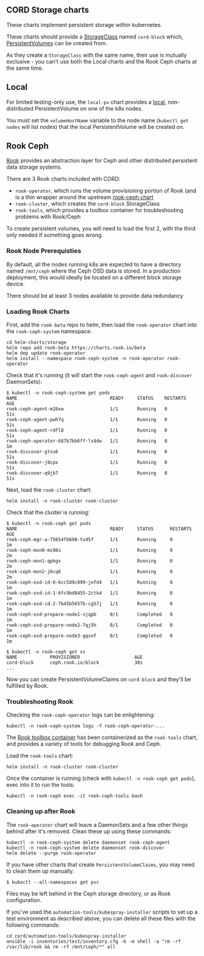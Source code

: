 ## CORD Storage charts

These charts implement persistent storage within kubernetes.

These charts should provide a
[StorageClass](https://kubernetes.io/docs/concepts/storage/storage-classes/)
named `cord-block` which,
[PersistentVolumes](https://kubernetes.io/docs/concepts/storage/persistent-volumes/)
can be created from.

As they create a `StorageClass` with the same name, their use is mutually
exclusive - you can't use both the Local charts and the Rook Ceph charts at the
same time.

## Local

For limited testing-only use, the `local-pv` chart provides a
[local](https://kubernetes.io/docs/concepts/storage/volumes/#local),
non-distributed PersistentVolume on one of the k8s nodes.

You must set the `volumeHostName` variable to the node name (`kubectl get
nodes` will list nodes) that the local PersistentVolume will be created on.

## Rook Ceph

[Rook](https://rook.github.io/) provides an abstraction layer for Ceph and
other distributed persistent data storage systems.

There are 3 Rook charts included with CORD:

 - `rook-operator`, which runs the volume provisioning portion of Rook (and is
   a thin wrapper around the upstream [rook-ceph
   chart](https://rook.github.io/docs/rook/v0.8/helm-operator.html)
 - `rook-cluster`, which creates the `cord-block` StorageClass
 - `rook-tools`, which provides a toolbox container for troubleshooting
   problems with Rook/Ceph

To create persistent volumes, you will need to load the first 2, with the third
only needed if something goes wrong.

### Rook Node Prerequisties

By default, all the nodes running k8s are expected to have a directory named
`/mnt/ceph` where the Ceph OSD data is stored.  In a production deployment,
this would ideally be located on a different block storage device.

There should be at least 3 nodes available to provide data redundancy

### Loading Rook Charts

First, add the `rook-beta` repo to helm, then load the `rook-operator` chart
into the `rook-ceph-system` namespace:

```shell
cd helm-charts/storage
helm repo add rook-beta https://charts.rook.io/beta
helm dep update rook-operator
helm install --namespace rook-ceph-system -n rook-operator rook-operator
```

Check that it's running (it will start the `rook-ceph-agent` and `rook-discover` DaemonSets):

```shell
$ kubectl -n rook-ceph-system get pods
NAME                                  READY     STATUS    RESTARTS   AGE
rook-ceph-agent-m26xw                 1/1       Running   0          51s
rook-ceph-agent-pwh7q                 1/1       Running   0          51s
rook-ceph-agent-rdfl8                 1/1       Running   0          51s
rook-ceph-operator-687b7bb6ff-ls4dw   1/1       Running   0          1m
rook-discover-gtxx6                   1/1       Running   0          51s
rook-discover-j8cpx                   1/1       Running   0          51s
rook-discover-q9jb7                   1/1       Running   0          51s
```

Next, load the `rook-cluster` chart:

```shell
helm install -n rook-cluster rook-cluster
```

Check that the cluster is running:

```shell
$ kubectl -n rook-ceph get pods
NAME                                  READY     STATUS      RESTARTS   AGE
rook-ceph-mgr-a-75654fb698-tx45f      1/1       Running     0          1m
rook-ceph-mon0-ms98s                  1/1       Running     0          2m
rook-ceph-mon1-qpkgx                  1/1       Running     0          2m
rook-ceph-mon2-j6cq6                  1/1       Running     0          2m
rook-ceph-osd-id-0-6cc589c899-jnfd4   1/1       Running     0          1m
rook-ceph-osd-id-1-6fc9bd8455-2ctk4   1/1       Running     0          1m
rook-ceph-osd-id-2-7b45b5657b-cg57j   1/1       Running     0          1m
rook-ceph-osd-prepare-node1-sjqpb     0/1       Completed   0          1m
rook-ceph-osd-prepare-node2-7qj5h     0/1       Completed   0          1m
rook-ceph-osd-prepare-node3-gqsnf     0/1       Completed   0          1m

$ kubectl -n rook-ceph get sc
NAME            PROVISIONER                    AGE
cord-block      ceph.rook.io/block             38s
...
```

Now you can create PersistentVolumeClaims on `cord-block` and they'll be
fulfilled by Rook.

### Troubleshooting Rook

Checking the `rook-ceph-operator` logs can be enlightening:

```shell
kubectl -n rook-ceph-system logs -f rook-ceph-operator-...
```

The [Rook toolbox container](https://rook.io/docs/rook/v0.8/toolbox.html) has
been containerized as the `rook-tools` chart, and provides a variety of tools
for debugging Rook and Ceph.

Load the `rook-tools` chart:

```shell
helm install -n rook-cluster rook-cluster
```

Once the container is running (check with `kubectl -n rook-ceph get pods`),
exec into it to run the tools:

```shell
kubectl -n rook-ceph exec -it rook-ceph-tools bash
```

### Cleaning up after Rook

The `rook-operator` chart will leave a DaemonSets and a few other things behind
after it's removed. Clean these up using these commands:

```shell
kubectl -n rook-ceph-system delete daemonset rook-ceph-agent
kubectl -n rook-ceph-system delete daemonset rook-discover
helm delete --purge rook-operator
```

If you have other charts that create `PersistentVolumeClaims`, you may need to
clean them up manually:

```shell
$ kubectl --all-namespaces get pvc
```

Files may be left behind in the Ceph storage directory, or as Rook configuration.

If you've used the `automation-tools/kubespray-installer` scripts to set up a
test environment as described above, you can delete all these files with the
following commands:

```shell
cd cord/automation-tools/kubespray-installer
ansible -i inventories/test/inventory.cfg -b -m shell -a "rm -rf /var/lib/rook && rm -rf /mnt/ceph/*" all
```

